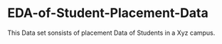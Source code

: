 # EDA-of-Student-Placement-Data

This Data set sonsists of placement Data of Students in a Xyz campus.
